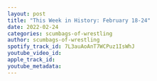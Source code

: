 ```yaml
---
layout: post
title: "This Week in History: February 18-24"
date: 2022-02-24
categories: scumbags-of-wrestling
author: scumbags-of-wrestling
spotify_track_id: 7L3auAoAnT7WCPuz1IsWhJ
youtube_video_id: 
apple_track_id: 
youtube_metadata: 
---
```

